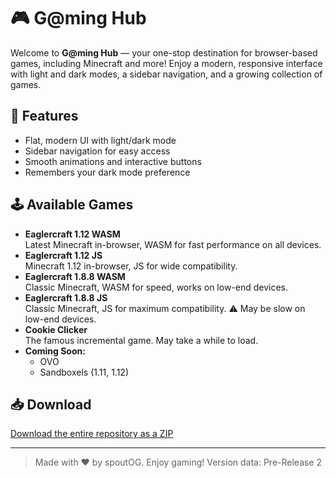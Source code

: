 # 🎮 G@ming Hub

Welcome to **G@ming Hub** — your one-stop destination for browser-based games, including Minecraft and more! Enjoy a modern, responsive interface with light and dark modes, a sidebar navigation, and a growing collection of games.

## 🚀 Features
- Flat, modern UI with light/dark mode
- Sidebar navigation for easy access
- Smooth animations and interactive buttons
- Remembers your dark mode preference

## 🕹️ Available Games

- **Eaglercraft 1.12 WASM**  
  Latest Minecraft in-browser, WASM for fast performance on all devices.
- **Eaglercraft 1.12 JS**  
  Minecraft 1.12 in-browser, JS for wide compatibility.
- **Eaglercraft 1.8.8 WASM**  
  Classic Minecraft, WASM for speed, works on low-end devices.
- **Eaglercraft 1.8.8 JS**  
  Classic Minecraft, JS for maximum compatibility. ⚠️ May be slow on low-end devices.
- **Cookie Clicker**  
  The famous incremental game. May take a while to load.
- **Coming Soon:**
  - OVO
  - Sandboxels (1.11, 1.12)

## 📥 Download

[Download the entire repository as a ZIP](https://github.com/spoutOG/gamingunblocked.github.io/archive/refs/heads/main.zip)

---

> Made with ❤️ by spoutOG. Enjoy gaming!
>Version data: Pre-Release 2